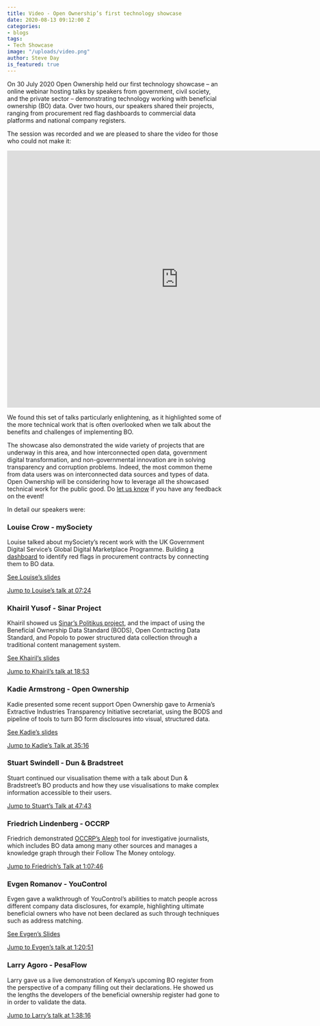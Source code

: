 ```yaml
---
title: Video - Open Ownership’s first technology showcase
date: 2020-08-13 09:12:00 Z
categories:
- blogs
tags:
- Tech Showcase
image: "/uploads/video.png"
author: Steve Day
is_featured: true
---
```


On 30 July 2020 Open Ownership held our first technology showcase – an online webinar hosting talks by speakers from government, civil society, and the private sector – demonstrating technology working with beneficial ownership (BO) data. Over two hours, our speakers shared their projects, ranging from procurement red flag dashboards to commercial data platforms and national company registers.

The session was recorded and we are pleased to share the video for those who could not make it:

<div class="responsive-embed">
<iframe width="800" height="600" src="https://www.youtube-nocookie.com/embed/CAHvIJeRbD4" frameborder="0" allow="accelerometer; autoplay; encrypted-media; gyroscope; picture-in-picture" allowfullscreen></iframe>
</div>

We found this set of talks particularly enlightening, as it highlighted some of the more technical work that is often overlooked when we talk about the benefits and challenges of implementing BO.

The showcase also demonstrated the wide variety of projects that are underway in this area, and how interconnected open data, government digital transformation, and non-governmental innovation are in solving transparency and corruption problems. Indeed, the most common theme from data users was on  interconnected  data sources and types of data. Open Ownership will be considering how to leverage all the showcased technical work for the public good. Do [let us know](mailto:tech@openownership.org) if you have any feedback on the event!

In detail our speakers were:

### Louise Crow - mySociety

Louise talked about mySociety’s recent work with the UK Government Digital Service’s Global Digital Marketplace Programme. Building [a dashboard](https://github.com/mysociety/bluetail) to identify red flags in procurement contracts by connecting them to BO data.

[See Louise’s slides](/uploads/oo-tech-showcase-mysociety-2020-08.pdf)

[Jump to Louise’s talk at 07:24](https://www.youtube.com/watch?v=CAHvIJeRbD4&t=444s)

### Khairil Yusof - Sinar Project

Khairil showed us [Sinar’s Politikus project](https://politikus.sinarproject.org/), and the impact of using  the Beneficial Ownership Data Standard (BODS), Open Contracting Data Standard, and Popolo to power structured data collection through a traditional content management system.

[See Khairil’s slides](/uploads/oo-tech-showcase-sinar-2020-08.pdf)

[Jump to Khairil’s talk at 18:53](https://www.youtube.com/watch?v=CAHvIJeRbD4&t=1133s)

### Kadie Armstrong - Open Ownership

Kadie presented some recent support Open Ownership gave to Armenia’s Extractive Industries Transparency Initiative secretariat, using the BODS and pipeline of tools to turn BO form disclosures into visual, structured data.

[See Kadie’s slides](/uploads/oo-tech-showcase-oo-2020-08.pdf)

[Jump to Kadie’s Talk at 35:16](https://www.youtube.com/watch?v=CAHvIJeRbD4&t=2116s)

### Stuart Swindell - Dun & Bradstreet

Stuart continued our visualisation theme with a talk about Dun & Bradstreet’s BO products and how they use visualisations to make complex information accessible to their users.

[Jump to Stuart’s Talk at 47:43](https://www.youtube.com/watch?v=CAHvIJeRbD4&t=2863s)

### Friedrich Lindenberg - OCCRP

Friedrich demonstrated [OCCRP’s Aleph](https://aleph.occrp.org/) tool for investigative journalists, which includes BO data among many other sources and manages a knowledge graph through their Follow The Money ontology.

[Jump to Friedrich’s Talk at 1:07:46](https://www.youtube.com/watch?v=CAHvIJeRbD4&t=4066s)

### Evgen Romanov - YouControl

Evgen gave a walkthrough of YouControl’s abilities to match people across different company data disclosures, for example, highlighting ultimate beneficial owners who have not been declared as such through techniques such as address matching.

[See Evgen’s Slides](/uploads/oo-tech-showcase-youcontrol-2020-08.pdf)

[Jump to Evgen’s talk at 1:20:51](https://www.youtube.com/watch?v=CAHvIJeRbD4&t=4851s)

### Larry Agoro - PesaFlow

Larry gave us a live demonstration of Kenya’s upcoming BO register from the perspective of a company filling out their declarations. He showed us the lengths the developers of the beneficial ownership register had gone to in order to validate the data.

[Jump to Larry’s talk at 1:38:16](https://www.youtube.com/watch?v=CAHvIJeRbD4&t=5896s)
